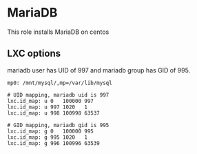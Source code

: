 # MariaDB

This role installs MariaDB on centos

## LXC options

mariadb user has UID of 997 and mariadb group has GID of 995.

```
mp0: /mnt/mysql/,mp=/var/lib/mysql

# UID mapping, mariadb uid is 997
lxc.id_map: u 0   100000 997
lxc.id_map: u 997 1020   1
lxc.id_map: u 998 100998 63537

# GID mapping, mariadb gid is 995
lxc.id_map: g 0   100000 995
lxc.id_map: g 995 1020   1
lxc.id_map: g 996 100996 63539
```
